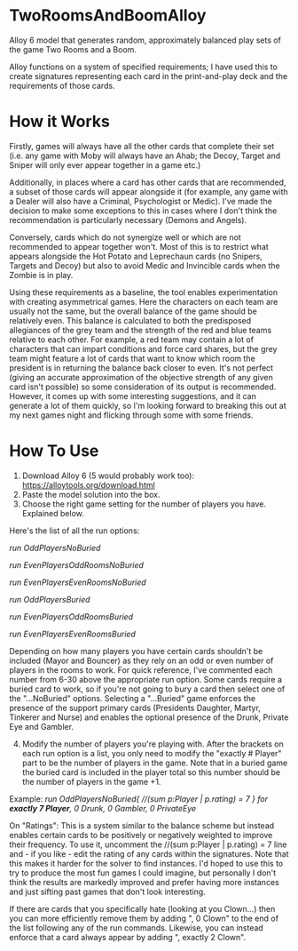 # TwoRoomsAndBoomAlloy
Alloy 6 model that generates random, approximately balanced play sets of the game Two Rooms and a Boom.

Alloy functions on a system of specified requirements; I have used this to create signatures representing each card in the print-and-play deck and the requirements of those cards.

# How it Works
Firstly, games will always have all the other cards that complete their set (i.e. any game with Moby will always have an Ahab; the Decoy, Target and Sniper will only ever appear together in a game etc.) 

Additionally, in places where a card has other cards that are recommended, a subset of those cards will appear alongside it (for example, any game with a Dealer will also have a Criminal, Psychologist or Medic). I've made the decision to make some exceptions to this in cases where I don't think the recommendation is particularly necessary (Demons and Angels).

Conversely, cards which do not synergize well or which are not recommended to appear together won't. Most of this is to restrict what appears alongside the Hot Potato and Leprechaun cards (no Snipers, Targets and Decoy) but also to avoid Medic and Invincible cards when the Zombie is in play.

Using these requirements as a baseline, the tool enables experimentation with creating asymmetrical games. Here the characters on each team are usually not the same, but the overall balance of the game should be relatively even. This balance is calculated to both the predisposed allegiances of the grey team and the strength of the red and blue teams relative to each other. For example, a red team may contain a lot of characters that can impart conditions and force card shares, but the grey team might feature a lot of cards that want to know which room the president is in returning the balance back closer to even.
It's not perfect (giving an accurate approximation of the objective strength of any given card isn't possible) so some consideration of its output is recommended. However, it comes up with some interesting suggestions, and it can generate a lot of them quickly, so I'm looking forward to breaking this out at my next games night and flicking through some with some friends.


# How To Use
1. Download Alloy 6 (5 would probably work too): https://alloytools.org/download.html
2. Paste the model solution into the box.
3. Choose the right game setting for the number of players you have. Explained below.

Here's the list of all the run options:

_run OddPlayersNoBuried_

_run EvenPlayersOddRoomsNoBuried_

_run EvenPlayersEvenRoomsNoBuried_

_run OddPlayersBuried_

_run EvenPlayersOddRoomsBuried_

_run EvenPlayersEvenRoomsBuried_

Depending on how many players you have certain cards shouldn't be included (Mayor and Bouncer) as they rely on an odd or even number of players in the rooms to work. For quick reference, I've commented each number from 6-30 above the appropriate run option. 
Some cards require a buried card to work, so if you're not going to bury a card then select one of the "...NoBuried" options. Selecting a "...Buried" game enforces the presence of the support primary cards (Presidents Daughter, Martyr, Tinkerer and Nurse) and enables the optional presence of the Drunk, Private Eye and Gambler.

4. Modify the number of players you're playing with. After the brackets on each run option is a list, you only need to modify the "exactly # Player" part to be the number of players in the game. Note that in a buried game the buried card is included in the player total so this number should be the number of players in the game +1.

Example:
_run OddPlayersNoBuried{
	//(sum p:Player | p.rating) = 7
} for **exactly 7 Player**, 0 Drunk, 0 Gambler, 0 PrivateEye_

On "Ratings":
This is a system similar to the balance scheme but instead enables certain cards to be positively or negatively weighted to improve their frequency. To use it, uncomment the //(sum p:Player | p.rating) = 7 line and - if you like - edit the rating of any cards within the signatures. Note that this makes it harder for the solver to find instances. I'd hoped to use this to try to produce the most fun games I could imagine, but personally I don't think the results are markedly improved and prefer having more instances and just sifting past games that don't look interesting. 

If there are cards that you specifically hate (looking at you Clown...) then you can more efficiently remove them by adding ", 0 Clown" to the end of the list following any of the run commands. Likewise, you can instead enforce that a card always appear by adding ", exactly 2 Clown".
